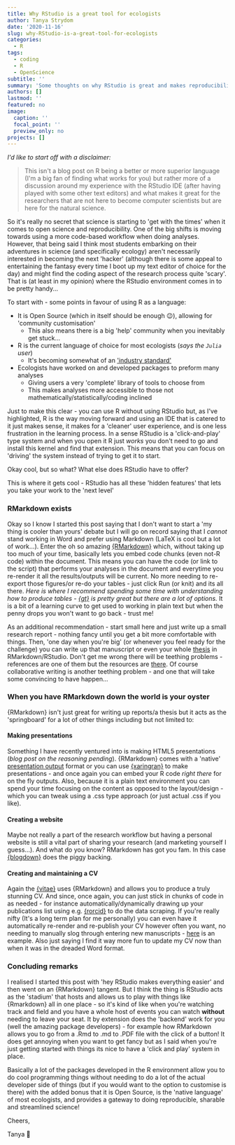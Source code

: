 ```yaml
---
title: Why RStudio is a great tool for ecologists
author: Tanya Strydom
date: '2020-11-16'
slug: why-RStudio-is-a-great-tool-for-ecologists
categories:
  - R
tags:
  - coding
  - R
  - OpenScience
subtitle: ''
summary: 'Some thoughts on why RStudio is great and makes reproducibility that little bit easier to attain. In retrospect this turned into a RMarkdown post...'
authors: []
lastmod: ''
featured: no
image:
  caption: ''
  focal_point: ''
  preview_only: no
projects: []
---
```

*I'd like to start off with a disclaimer:*

> This isn't a blog post on R being a better or more superior language (I'm a big fan of finding what works for you) but rather more of a discussion around my experience with the RStudio IDE (after having played with some other text editors) and what makes it great for the researchers that are not here to become computer scientists but are here for the natural science.

So it's really no secret that science is starting to 'get with the times' when it comes to open science and reproducibility. One of the big shifts is moving towards using a more code-based workflow when doing analyses. However, that being said I think most students embarking on their adventures in science (and specifically ecology) aren't necessarily interested in becoming the next 'hacker' (although there is some appeal to entertaining the fantasy every time I boot up my text editor of choice for the day) and might find the coding aspect of the research process quite 'scary'. That is (at least in my opinion) where the RStudio environment comes in to be pretty handy...

To start with - some points in favour of using R as a language:
* It is Open Source (which in itself should be enough 😉), allowing for 'community customisation'
  + This also means there is a big 'help' community when you inevitably get stuck...
* R is the current language of choice for most ecologists (*says the `Julia` user*)
  + It's becoming somewhat of an ['industry standard'](http://esajournals.onlinelibrary.wiley.com/doi/abs/10.1002/fee.2179)
* Ecologists have worked on and developed packages to preform many analyses
  + Giving users a very 'complete' library of tools to choose from
  + This makes analyses more accessible to those not mathematically/statistically/coding inclined

Just to make this clear - you can use R without using RStudio but, as I've highlighted, R is the way moving forward and using an IDE that is catered to it just makes sense, it makes for a 'cleaner' user experience, and is one less frustration in the learning process. In a sense RStudio is a 'click-and-play' type system and when you open it R just *works* you don't need to go and install this kernel and find that extension. This means that you can focus on 'driving' the system instead of trying to get it to start.

Okay cool, but so what? What else does RStudio have to offer?

This is where it gets cool - RStudio has all these 'hidden features' that lets you take your work to the 'next level'

### RMarkdown exists

Okay so I know I started this post saying that I don't want to start a 'my thing is cooler than yours' debate but I will go on record saying that I *cannot* stand working in Word and prefer using Markdown (LaTeX is cool but a lot of work...). Enter the oh so amazing [{RMarkdown}](https://bookdown.org/yihui/rmarkdown/) which, without taking up too much of your time, basically lets you embed code chunks (even not-R code) within the document. This means you can have the code (or link to the script) that performs your analyses in the document and everytime you re-render it all the results/outputs will be current. No more needing to re-export those figures/or re-do your tables - just click Run (or knit) and its all there. *Here is where I recommend spending some time with understanding how to produce tables  - [{gt}](https://gt.rstudio.com) is pretty great but there are a lot of options.* It is a bit of a learning curve to get used to working in plain text but when the penny drops you won't want to go back - trust me!

As an additional recommendation - start small here and just write up a small research report - nothing fancy until you get a bit more comfortable with things. Then, 'one day when you're big' (or whenever you feel ready for the challenge) you can write up that manuscript or even your whole [thesis](https://github.com/ismayc/thesisdown) in RMarkdown/RStudio. Don't get me wrong there will be teething problems - references are one of them but the resources are [there](https://bookdown.org/yihui/rmarkdown-cookbook/bibliography.html). Of course collaborative writing is another teething problem - and one that will take some convincing to have happen...

### When you have RMarkdown down the world is your oyster

{RMarkdown} isn't just great for writing up reports/a thesis but it acts as the 'springboard' for a lot of other things including but not limited to:

#### Making presentations

Something I have recently ventured into is making HTML5 presentations (*blog post on the reasoning pending*). {RMarkdown} comes with a 'native' [presentation output](https://bookdown.org/yihui/rmarkdown/presentations.html) format or you can use [{xaringran}](https://github.com/yihui/xaringan) to make presentations - and once again you can embed your R code *right there* for on the fly outputs. Also, because it is a plain text environment you can spend your time focusing on the content as opposed to the layout/design - which you can tweak using a .css type approach (or just actual .css if you like).

#### Creating a website

Maybe not really a part of the research workflow but having a personal website is still a vital part of sharing your research (and marketing yourself I guess...). And what do you know? RMarkdown has got you fam. In this case [{blogdown}](https://bookdown.org/yihui/blogdown/) does the piggy backing.

#### Creating and maintaining a CV

Again the [{vitae}](https://github.com/mitchelloharawild/vitae) uses {RMarkdown} and allows you to produce a truly stunning CV. And since, once again, you can just stick in chunks of code in as needed - for instance automatically/dynamically drawing up your publications list using e.g. [{rorcid}](https://github.com/ropensci/rorcid) to do the data scraping. If you're really nifty (It's a long term plan for me personally) you can even have it automatically re-render and re-publish your CV however often you want, no needing to manually slog through entering new manuscripts - [here](https://github.com/seabbs/cv) is an example. Also just saying I find it way more fun to update my CV now than when it was in the dreaded Word format.

### Concluding remarks

I realised I started this post with 'hey RStudio makes everything easier' and then went on an {RMarkdown} tangent. But I think the thing is RStudio acts as the 'stadium' that hosts and allows us to play with things like {Rmarkdown} all in one place - so it's kind of like when you're watching track and field and you have a whole host of events you can watch **without** needing to leave your seat. It by extension does the 'backend' work for you (well the amazing package developers) - for example how RMarkdown allows you to go from a .Rmd to .md to .PDF file with the click of a button! It does get annoying when you want to get fancy but as I said when you're just getting started with things its nice to have a 'click and play' system in place.

Basically a lot of the packages developed in the R environment allow you to do cool programming things without needing to do a lot of the actual developer side of things (but if you would want to the option to customise is there) with the added bonus that it is Open Source, is the 'native language' of most ecologists, and provides a gateway to doing reproducible, sharable and streamlined science!

Cheers,

Tanya 🐾
